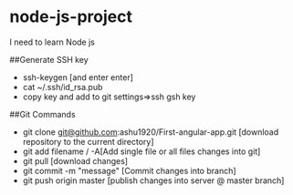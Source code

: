 # node-js-project
I need to learn Node js

##Generate SSH key

- ssh-keygen [and enter enter]
- cat ~/.ssh/id_rsa.pub
- copy key and add to git settings=>ssh gsh key

##Git Commands

- git clone git@github.com:ashu1920/First-angular-app.git [download repository to the current directory]
- git add filename / -A[Add single file or all files changes into git]
- git pull [download changes]
- git commit -m "message" [Commit changes into branch]
- git push origin master [publish changes into server @ master branch]
